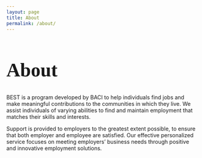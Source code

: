 ```yaml
---
layout: page
title: About
permalink: /about/
---
```

<div class="wrapper">
<h1 style="font-family: 'Lobster', cursive; font-size: 50px;" >About</h1>
BEST is a program developed by BACI to help individuals find jobs and make meaningful contributions to the communities in which they live. We assist individuals of varying abilities to find and maintain employment that matches their skills and interests.

Support is provided to employers to the greatest extent possible, to ensure that both employer and employee are satisfied. Our effective personalized service focuses on meeting employers’ business needs through positive and innovative employment solutions.
</div>



